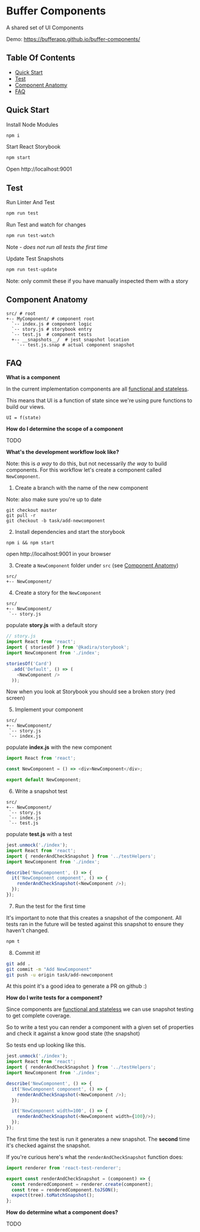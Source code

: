 # Buffer Components

A shared set of UI Components

Demo: https://bufferapp.github.io/buffer-components/

## Table Of Contents

- [Quick Start](#quick-start)
- [Test](#test)
- [Component Anatomy](#component-anatomy)
- [FAQ](#faq)

## Quick Start

Install Node Modules

```sh
npm i
```

Start React Storybook

```sh
npm start
```

Open http://localhost:9001

## Test

Run Linter And Test

```sh
npm run test
```

Run Test and watch for changes

```sh
npm run test-watch
```

Note - *does not run all tests the first time*

Update Test Snapshots

```sh
npm run test-update
```

Note: only commit these if you have manually inspected them with a story

## Component Anatomy

```
src/ # root
+-- MyComponent/ # component root
  `-- index.js # component logic
  `-- story.js # storybook entry
  `-- test.js  # component tests
  +-- __snapshots__/  # jest snapshot location
    `-- test.js.snap # actual component snapshot
```

## FAQ

**What is a component**

In the current implementation components are all [functional and stateless](https://medium.com/@housecor/react-stateless-functional-components-nine-wins-you-might-have-overlooked-997b0d933dbc#.ukhlhrqlw).

This means that UI is a function of state since we're using pure functions to build our views.

```
UI = f(state)
```

**How do I determine the scope of a component**

TODO

**What's the development workflow look like?**

Note: this is *a way* to do this, but not necessarily *the way* to build components. For this workflow let's create a component called `NewComponent`.

1. Create a branch with the name of the new component

Note: also make sure you're up to date

```
git checkout master
git pull -r
git checkout -b task/add-newcomponent
```

2. Install dependencies and start the storybook

```
npm i && npm start
```

open http://localhost:9001 in your browser

3. Create a `NewComponent` folder under `src` (see [Component Anatomy](#component-anatomy))
```
src/
+-- NewComponent/
```

4. Create a story for the `NewComponent`

```
src/
+-- NewComponent/
 `-- story.js
```

populate **story.js** with a default story

```js
// story.js
import React from 'react';
import { storiesOf } from '@kadira/storybook';
import NewComponent from './index';

storiesOf('Card')
  .add('Default', () => (
    <NewComponent />
  ));
```

Now when you look at Storybook you should see a broken story (red screen)

5. Implement your component

```
src/
+-- NewComponent/
 `-- story.js
 `-- index.js
```

populate **index.js** with the new component

```js
import React from 'react';

const NewComponent = () => <div>NewComponent</div>;

export default NewComponent;
```
6. Write a snapshot test

```
src/
+-- NewComponent/
 `-- story.js
 `-- index.js
 `-- test.js
```

populate **test.js** with a test

```js
jest.unmock('./index');
import React from 'react';
import { renderAndCheckSnapshot } from '../testHelpers';
import NewComponent from './index';

describe('NewComponent', () => {
  it('NewComponent component', () => {
    renderAndCheckSnapshot(<NewComponent />);
  });
});
```

7. Run the test for the first time

It's important to note that this creates a snapshot of the component. All tests ran in the future will be tested against this snapshot to ensure they haven't changed.

```sh
npm t
```

8. Commit it!

```sh
git add .
git commit -m "Add NewComponent"
git push -u origin task/add-newcomponent
```

At this point it's a good idea to generate a PR on github :)

**How do I write tests for a component?**

Since components are [functional and stateless](https://medium.com/@housecor/react-stateless-functional-components-nine-wins-you-might-have-overlooked-997b0d933dbc#.ukhlhrqlw) we can use snapshot testing to get complete coverage.

So to write a test you can render a component with a given set of properties and check it against a know good state (the snapshot)

So tests end up looking like this.

```js
jest.unmock('./index');
import React from 'react';
import { renderAndCheckSnapshot } from '../testHelpers';
import NewComponent from './index';

describe('NewComponent', () => {
  it('NewComponent component', () => {
    renderAndCheckSnapshot(<NewComponent />);
  });

  it('NewComponent width=100', () => {
    renderAndCheckSnapshot(<NewComponent width={100}/>);
  });
});
```

The first time the test is run it generates a new snapshot. The **second** time it's checked against the snapshot.

If you're curious here's what the `renderAndCheckSnapshot` function does:

```js
import renderer from 'react-test-renderer';

export const renderAndCheckSnapshot = (component) => {
  const renderedComponent = renderer.create(component);
  const tree = renderedComponent.toJSON();
  expect(tree).toMatchSnapshot();
};
```

**How do determine what a component does?**

TODO
